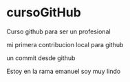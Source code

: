 # cursoGitHub
Curso github para ser un profesional

mi primera contribucion local para github

un commit desde github

Estoy en la rama emanuel
soy muy lindo